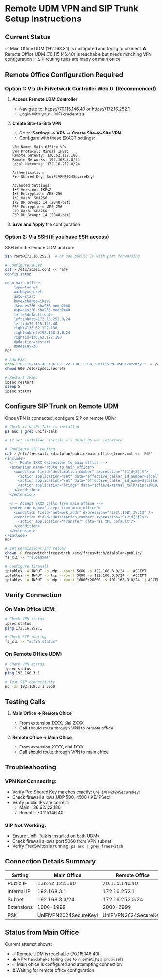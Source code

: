 # Remote UDM VPN and SIP Trunk Setup Instructions

## Current Status
✅ Main Office UDM (192.168.3.1) is configured and trying to connect
⚠️ Remote Office UDM (70.115.146.40) is reachable but needs matching VPN configuration
✅ SIP routing rules are ready on main office

## Remote Office Configuration Required

### Option 1: Via UniFi Network Controller Web UI (Recommended)

1. **Access Remote UDM Controller**
   - Navigate to: https://70.115.146.40 or https://172.16.252.1
   - Login with your UniFi credentials

2. **Create Site-to-Site VPN**
   - Go to: **Settings** → **VPN** → **Create Site-to-Site VPN**
   - Configure with these EXACT settings:
   
   ```
   VPN Name: Main Office VPN
   VPN Protocol: Manual IPSec
   Remote Gateway: 136.62.122.180
   Remote Networks: 192.168.3.0/24
   Local Networks: 172.16.252.0/24
   
   Authentication:
   Pre-Shared Key: UniFiVPN2024SecureKey!
   
   Advanced Settings:
   IKE Version: IKEv2
   IKE Encryption: AES-256
   IKE Hash: SHA256
   IKE DH Group: 14 (2048-bit)
   ESP Encryption: AES-256
   ESP Hash: SHA256
   ESP DH Group: 14 (2048-bit)
   ```

3. **Save and Apply** the configuration

### Option 2: Via SSH (If you have SSH access)

SSH into the remote UDM and run:

```bash
ssh root@172.16.252.1  # or use public IP with port forwarding

# Configure IPSec
cat > /etc/ipsec.conf << 'EOF'
config setup

conn main-office
    type=tunnel
    authby=secret
    auto=start
    keyexchange=ikev2
    ike=aes256-sha256-modp2048
    esp=aes256-sha256-modp2048
    left=%defaultroute
    leftsubnet=172.16.252.0/24
    leftid=70.115.146.40
    right=136.62.122.180
    rightsubnet=192.168.3.0/24
    rightid=136.62.122.180
    dpdaction=restart
    dpddelay=30
EOF

# Add PSK
echo '70.115.146.40 136.62.122.180 : PSK "UniFiVPN2024SecureKey!"' > /etc/ipsec.secrets
chmod 600 /etc/ipsec.secrets

# Restart IPSec
ipsec restart
sleep 5
ipsec status
```

## Configure SIP Trunk on Remote UDM

Once VPN is connected, configure SIP on remote UDM:

```bash
# Check if UniFi Talk is installed
ps aux | grep unifi-talk

# If not installed, install via UniFi OS web interface

# Configure SIP routing
cat > /etc/freeswitch/dialplan/public/main_office_trunk.xml << 'EOF'
<include>
  <!-- Route 1XXX extensions to main office -->
  <extension name="route_to_main_office">
    <condition field="destination_number" expression="^(1\d{3})$">
      <action application="set" data="effective_caller_id_number=${caller_id_number}"/>
      <action application="set" data="effective_caller_id_name=${caller_id_name}"/>
      <action application="bridge" data="sofia/external_talk/sip:$1@192.168.3.1:5060"/>
    </condition>
  </extension>
  
  <!-- Accept 2XXX calls from main office -->
  <extension name="accept_from_main_office">
    <condition field="network_addr" expression="^192\.168\.3\.1$" />
    <condition field="destination_number" expression="^(2\d{3})$">
      <action application="transfer" data="$1 XML default"/>
    </condition>
  </extension>
</include>
EOF

# Set permissions and reload
chown -R freeswitch:freeswitch /etc/freeswitch/dialplan/public/
fs_cli -x "reloadxml"

# Configure firewall
iptables -A INPUT -p udp --dport 5060 -s 192.168.3.0/24 -j ACCEPT
iptables -A INPUT -p tcp --dport 5060 -s 192.168.3.0/24 -j ACCEPT
iptables -A INPUT -p udp --dport 10000:20000 -s 192.168.3.0/24 -j ACCEPT
```

## Verify Connection

### On Main Office UDM:
```bash
# Check VPN status
ipsec status
ping 172.16.252.1

# Check SIP routing
fs_cli -x "sofia status"
```

### On Remote Office UDM:
```bash
# Check VPN status
ipsec status
ping 192.168.3.1

# Test SIP connectivity
nc -zv 192.168.3.1 5060
```

## Testing Calls

1. **Main Office → Remote Office**
   - From extension 1XXX, dial 2XXX
   - Call should route through VPN to remote office

2. **Remote Office → Main Office**
   - From extension 2XXX, dial 1XXX
   - Call should route through VPN to main office

## Troubleshooting

### VPN Not Connecting:
- Verify Pre-Shared Key matches exactly: `UniFiVPN2024SecureKey!`
- Check firewall allows UDP 500, 4500 (IKE/IPSec)
- Verify public IPs are correct:
  - Main: 136.62.122.180
  - Remote: 70.115.146.40

### SIP Not Working:
- Ensure UniFi Talk is installed on both UDMs
- Check firewall allows port 5060 from VPN subnet
- Verify FreeSwitch is running: `ps aux | grep freeswitch`

## Connection Details Summary

| Setting | Main Office | Remote Office |
|---------|------------|---------------|
| Public IP | 136.62.122.180 | 70.115.146.40 |
| Internal IP | 192.168.3.1 | 172.16.252.1 |
| Subnet | 192.168.3.0/24 | 172.16.252.0/24 |
| Extensions | 1000-1999 | 2000-2999 |
| PSK | UniFiVPN2024SecureKey! | UniFiVPN2024SecureKey! |

## Status from Main Office

Current attempt shows:
- ✅ Remote UDM is reachable (70.115.146.40)
- ⚠️ VPN handshake failing due to mismatched proposals
- ✅ Main office is configured and attempting connection
- ⏳ Waiting for remote office configuration